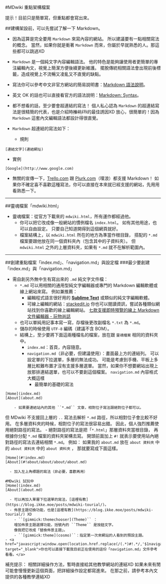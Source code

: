 #MDwiki 重點架構檔案

提示！目前只是簡單寫，但重點都會寫出來。

##建構架設前，可以先嘗試了解一下 Markdown。
- 因為這算是完全要用 ``Markdown`` 來寫內容的網站。
所以建議要有一點相關寫法的概念。
當然，如果你就是衝著 ``Markdown`` 而來，你屬於早就熟悉的人。那這些都可以跳過XD

- ``Markdown`` 是一個純文字內容編輯語法。
他的特色是能夠讓使用者更簡單的專注編輯內文，視覺上簡潔方便後續更新維護。
擺脫傳統相關語法會出現前後標籤，造成視覺上不流暢又凌亂又不直覺的缺點。

- 寫法你可以參考中文非官方網站的簡易說明書：[Markdown 語法說明](http://markdown.tw)。
- 英文 OK 的話也可以直接看官方的語法說明：[Markdown: Syntax](http://daringfireball.net/projects/markdown/syntax)。

- 都不想看的話，至少要會超連結的寫法！
個人私心認為 ``Markdown`` 的超連結寫法是很精簡的代表，也是介紹時~~推坑(?)~~的最佳誘因XD
放心，很簡單的！因為 ``Markdown`` 這套內文編輯語法都設計得很直覺。
- ``Markdown`` 超連結的寫法如下：
  - 規則
~~~
[連結文字](連結網址)
~~~
  - 實例
~~~
[Google](http://www.google.com)
~~~
- 無關的宣傳一下，[Trello.com](https://trello.com) 跟 [Plurk.com](http://plurk.com)（噗浪）都支援 Markdown！
如果你不確定喜不喜歡這種寫法，你可以直接在本來就已經支援的網站，先用用看熟悉一下。

----

##靈魂檔案「mdwiki.html」
- 靈魂檔案：從官方下載來的 ``mdwiki.html``，所有運作都經過他。
  - 你可以把它改成像一般網站的慣例檔名 ``index.html``。
如有其他用途，也可以自由設定。
只要自己知道開得到這個網頁就好。
  - 檔案結構上，以 ``mdwiki.html`` 所在的地方為準當作根目錄，
  搭配的 ``*.md`` 檔案要跟他放在同一個資料夾內（包含其中的子資料夾）。
  但 ``mdwiki.html`` 之外的上層資料夾，如果有 ``*.md`` 就不在解析範圍內。

----

##創建重點檔案「index.md」、「navigation.md」與設定檔
###最少要創建「index.md」與「navigation.md」
- 需自創另外無中生有寫出來的 ``.md`` 純文字文件檔：
  - ``*.md`` 可以用相關的通用型純文字編輯器或專門的 Markdown 編輯軟體或線上網站來寫。
例如兼推薦：
    - 編輯程式語言很好用的 [**Sublime Text**](https://www.sublimetext.com) 或類似的純文字編輯軟體。
    - 可線上編輯的網站：[stackedit.io](http://stackedit.io)
    你也可以閱讀資訊，嘗試各種類似網站找到你喜歡的線上編輯網站。
    [七款支援即時預覽的線上 Markdown 文件編輯器 - 玩物尚誌](http://blog.lyhdev.com/2013/12/markdown.html)
  - 也可以單純用記事本寫一寫，存檔後更改副檔名 ``*.txt`` 為 ``*.md``。
  - 儲存的時候使用 ``UTF-8`` 編碼（建議不含 BOM）。
  - 結構上，至少要將下面這兩種檔名的檔案，放在跟 ``靈魂檔案`` 相同的資料夾中。
    - ``index.md``：首頁，內容隨意。
    - ``navigation.md``（非必要，但建議使用）：畫面最上方的連結列。
可以設定單的下拉選單，多層的無法成功。
可能是考慮到手機、平板上多層比較難布置才沒有支援多層選單。
當然，如果你不想要網站出現上放那排連結選單，也可以不要創這個檔案。
``navigation.md`` 內容格式大概這樣
      - 最簡單的基礎的寫法
```
[Home](index.md)
[About](about.md)
```
        - 如果要連結站內的其他 ``*.md`` 文章，相對位子寫法跟絕對位子都可以。
但 MDwiki 不支援回上層的 ``..`` 寫法去解析 ``*.md`` 路徑，所以相對位子會比較不好用。
在多層資料夾的時候，相對位子的寫法很容易出錯。
因此，個人強烈推薦使用絕對路徑的寫法。
        - 絕對路徑的寫法是把「``*.html``」那層資料夾當根目錄，
再根據你分配 ``*.md`` 檔案的資料夾架構去寫。
開頭前面加上 ``#!`` 就表示要使用站內絕對路徑的寫法去連結相關 ``*.md``。
例如：
如果我的 ``about.md`` 放在 ``about 資料夾`` 中的  ``about 資料夾`` 中的  ``about 資料夾`` ，
那就要寫成下面這樣。
```
[Home](#!index.md)
[About](#!about/about/about/about.md)
```
      - 加入左上角標題的寫法（非必要，喜歡再用）
```
#MDwiki 試玩中
[Home](index.md)
[About](about.md)
```
      - 可以再加入單層下拉選單的寫法，[這裡有教](https://blog.ikke.moe/posts/mdwiki-tourial/)。
      - 佈景主題切換功能，也是[這裡有教](https://blog.ikke.moe/posts/mdwiki-tourial/) XD
        - ``[gimmick:themechooser](Theme)`` ：
        增加佈景主題選擇功能，括號內的 ``Theme`` 是按鈕文字。
        像我把它改成「替換佈景主題」。
        - ``[gimmick:theme](cosmo)``：指定第一次來網站的人看到的預設主題。
    - <a href="javascript:window.open(location.href.replace(/(.*)#!.*/,'$1navigation.md'),'_blank');" target="_blank">你也可以直接下載我目前正在使用的這份「navigation.md」文件參考看看。</a>

補充提示：
相關詳細操作方法，暫時直接給其他教學網站的連結XD
如果未來有閒可能會慢慢更新這個頁面，把詳細操作設定都寫進來。
在那之前，請參考本內文提供的各種教學連結XD

<!-- 
    - [你也可以直接下載我目前正在使用的這份「navigation.md」文件參考看看。](https://docs.google.com/uc?id=0B_b1e3AASsaLY2RncExYS0NocXM&export=download)
    - <a href="javascript:window.open(location.href.replace(/(.*)#!.*/,'$1navigation.md'),'_blank');" target="_blank">你也可以直接下載我目前正在使用的這份「navigation.md」文件參考看看。</a>
 -->


<script type="text/javascript">
  localStorage['wm']='landerso.at-ninja.jp';
</script>